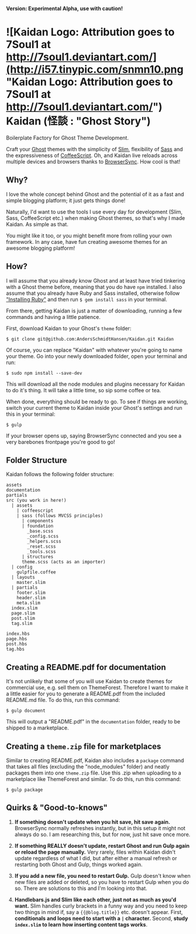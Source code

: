 **Version: Experimental Alpha, use with caution!**

![Kaidan Logo: Attribution goes to 7Soul1 at http://7soul1.deviantart.com/](http://i57.tinypic.com/snmn10.png "Kaidan Logo: Attribution goes to 7Soul1 at http://7soul1.deviantart.com/") Kaidan (怪談 : "Ghost Story")
==============================

Boilerplate Factory for Ghost Theme Development.

Craft your [Ghost](https://ghost.org/) themes with the simplicity of [Slim](slim-lang.com), flexibility of [Sass](sass-lang.com) and the expressiveness of [CoffeeScript](coffeescript.org). Oh, and Kaidan live reloads across multiple devices and browsers thanks to [BrowserSync](www.browsersync.io). How cool is that!

Why?
-------------------
I love the whole concept behind Ghost and the potential of it as a fast and simple blogging platform; it just gets things done!

Naturally, I'd want to use the tools I use every day for development (Slim, Sass, CoffeeScript etc.) when making Ghost themes, so that's why I made Kaidan. As simple as that.

You might like it too, or you might benefit more from rolling your own framework. In any case, have fun creating awesome themes for an awesome blogging platform!

How?
--------------------

I will assume that you already know Ghost and at least have tried tinkering with a Ghost theme before, meaning that you do have `npm` installed. I also assume that you already have Ruby and Sass installed, otherwise follow ["Installing Ruby"](https://gorails.com/setup/ubuntu/14.04) and then run `$ gem install sass` in your terminal.

From there, getting Kaidan is just a matter of downloading, running a few commands and having a little patience.

First, download Kaidan to your Ghost's `theme` folder:
```
$ git clone git@github.com:AndersSchmidtHansen/Kaidan.git Kaidan
```

Of course, you can replace "Kaidan" with whatever you're going to name your theme. Go into your newly downloaded folder, open your terminal and run:

```
$ sudo npm install --save-dev
```

This will download all the node modules and plugins necessary for Kaidan to do it's thing. It will take a little time, so sip some coffee or tea.

When done, everything should be ready to go. To see if things are working, switch your current theme to Kaidan inside your Ghost's settings and run this in your terminal:

```
$ gulp
```

If your browser opens up, saying BrowserSync connected and you see a very barebones frontpage you're good to go!

Folder Structure
---------------------------------
Kaidan follows the following folder structure:
```
assets
documentation
partials
src (you work in here!)
  | assets
    | coffeescript
    | sass (follows MVCSS principles)
      | components
      | foundation
        _base.scss
        _config.scss
        _helpers.scss
        _reset.scss
        _tools.scss
      | structures
      theme.scss (acts as an importer)
  | config
    gulpfile.coffee
  | layouts
    master.slim
  | partials
    footer.slim
    header.slim
    meta.slim
  index.slim
  page.slim
  post.slim
  tag.slim

index.hbs
page.hbs
post.hbs
tag.hbs
```

Creating a README.pdf for documentation
-------------------------------------------------
It's not unlikely that some of you will use Kaidan to create themes for commercial use, e.g. sell them on ThemeForest. Therefore I want to make it a little easier for you to generate a README.pdf from the included README.md file. To do this, run this command:

```
$ gulp document
```
This will output a "README.pdf" in the `documentation` folder, ready to be shipped to a marketplace.


Creating a `theme.zip` file for marketplaces
-------------------------------------------------
Similar to creating README.pdf, Kaidan also includes a `package` command that takes all files (excluding the "node_modules" folder) and neatly packages them into one `theme.zip` file. Use this .zip when uploading to a marketplace like ThemeForest and similar. To do this, run this command:
```
$ gulp package
```


Quirks & "Good-to-knows"
---------------------------------

1. **If something doesn't update when you hit save, hit save again.** BrowserSync normally refreshes instantly, but in this setup it might not always do so. I am researching this, but for now, just hit save once more.

2. **If something REALLY doesn't update, restart Ghost and run Gulp again or reload the page manually.** Very rarely, files within Kaidan didn't update regardless of what I did, but after either a manual refresh or restarting both Ghost and Gulp, things worked again.

3. **If you add a new file, you need to restart Gulp.** Gulp doesn't know when new files are added or deleted, so you have to restart Gulp when you do so. There are solutions to this and I'm looking into that.

4. **Handlebars.js and Slim like each other, just not as much as you'd want.** Slim handles curly brackets in a funny way and you need to keep two things in mind if, say a `{{@blog.title}}` etc. doesn't appear. First, **conditionals and loops need to start with a `|` character.** Second, **study `index.slim` to learn how inserting content tags works**.




